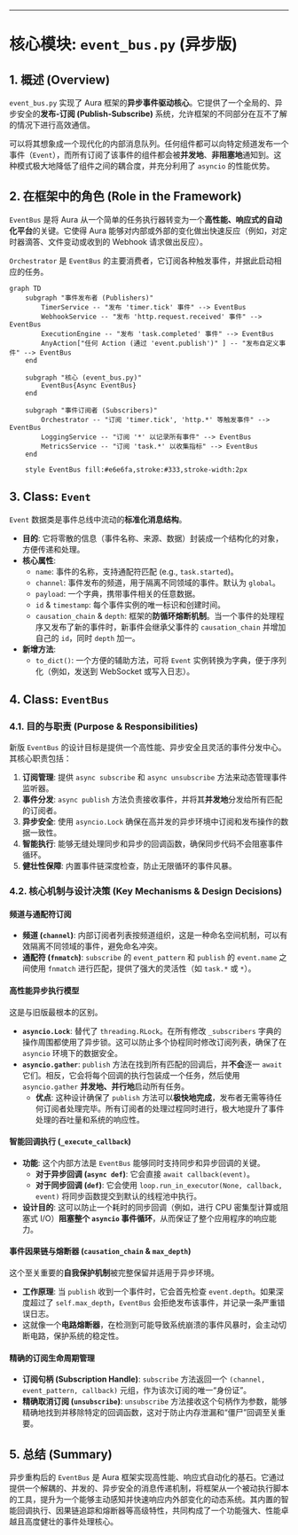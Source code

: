 
---

# **核心模块: `event_bus.py` (异步版)**

## **1. 概述 (Overview)**

`event_bus.py` 实现了 Aura 框架的**异步事件驱动核心**。它提供了一个全局的、异步安全的**发布-订阅 (Publish-Subscribe)** 系统，允许框架的不同部分在互不了解的情况下进行高效通信。

可以将其想象成一个现代化的内部消息队列。任何组件都可以向特定频道发布一个事件（`Event`），而所有订阅了该事件的组件都会被**并发地**、**非阻塞地**通知到。这种模式极大地降低了组件之间的耦合度，并充分利用了 `asyncio` 的性能优势。

## **2. 在框架中的角色 (Role in the Framework)**

`EventBus` 是将 Aura 从一个简单的任务执行器转变为一个**高性能、响应式的自动化平台**的关键。它使得 Aura 能够对内部或外部的变化做出快速反应（例如，对定时器滴答、文件变动或收到的 Webhook 请求做出反应）。

`Orchestrator` 是 `EventBus` 的主要消费者，它订阅各种触发事件，并据此启动相应的任务。

```mermaid
graph TD
    subgraph "事件发布者 (Publishers)"
        TimerService -- "发布 'timer.tick' 事件" --> EventBus
        WebhookService -- "发布 'http.request.received' 事件" --> EventBus
        ExecutionEngine -- "发布 'task.completed' 事件" --> EventBus
        AnyAction["任何 Action (通过 'event.publish')" ] -- "发布自定义事件" --> EventBus
    end

    subgraph "核心 (event_bus.py)"
        EventBus{Async EventBus}
    end

    subgraph "事件订阅者 (Subscribers)"
        Orchestrator -- "订阅 'timer.tick', 'http.*' 等触发事件" --> EventBus
        LoggingService -- "订阅 '*' 以记录所有事件" --> EventBus
        MetricsService -- "订阅 'task.*' 以收集指标" --> EventBus
    end

    style EventBus fill:#e6e6fa,stroke:#333,stroke-width:2px
```

## **3. Class: `Event`**

`Event` 数据类是事件总线中流动的**标准化消息结构**。

*   **目的**: 它将零散的信息（事件名称、来源、数据）封装成一个结构化的对象，方便传递和处理。
*   **核心属性**:
    *   `name`: 事件的名称，支持通配符匹配 (e.g., `task.started`)。
    *   `channel`: 事件发布的频道，用于隔离不同领域的事件。默认为 `global`。
    *   `payload`: 一个字典，携带事件相关的任意数据。
    *   `id` & `timestamp`: 每个事件实例的唯一标识和创建时间。
    *   `causation_chain` & `depth`: 框架的**防循环熔断机制**。当一个事件的处理程序又发布了新的事件时，新事件会继承父事件的 `causation_chain` 并增加自己的 `id`，同时 `depth` 加一。
*   **新增方法**:
    *   `to_dict()`: 一个方便的辅助方法，可将 `Event` 实例转换为字典，便于序列化（例如，发送到 WebSocket 或写入日志）。

## **4. Class: `EventBus`**

### **4.1. 目的与职责 (Purpose & Responsibilities)**

新版 `EventBus` 的设计目标是提供一个高性能、异步安全且灵活的事件分发中心。其核心职责包括：

1.  **订阅管理**: 提供 `async subscribe` 和 `async unsubscribe` 方法来动态管理事件监听器。
2.  **事件分发**: `async publish` 方法负责接收事件，并将其**并发地**分发给所有匹配的订阅者。
3.  **异步安全**: 使用 `asyncio.Lock` 确保在高并发的异步环境中订阅和发布操作的数据一致性。
4.  **智能执行**: 能够无缝处理同步和异步的回调函数，确保同步代码不会阻塞事件循环。
5.  **健壮性保障**: 内置事件链深度检查，防止无限循环的事件风暴。

### **4.2. 核心机制与设计决策 (Key Mechanisms & Design Decisions)**

#### **频道与通配符订阅**

*   **频道 (`channel`)**: 内部订阅者列表按频道组织，这是一种命名空间机制，可以有效隔离不同领域的事件，避免命名冲突。
*   **通配符 (`fnmatch`)**: `subscribe` 的 `event_pattern` 和 `publish` 的 `event.name` 之间使用 `fnmatch` 进行匹配，提供了强大的灵活性（如 `task.*` 或 `*`）。

#### **高性能异步执行模型**

这是与旧版最根本的区别。

*   **`asyncio.Lock`**: 替代了 `threading.RLock`。在所有修改 `_subscribers` 字典的操作周围都使用了异步锁。这可以防止多个协程同时修改订阅列表，确保了在 `asyncio` 环境下的数据安全。
*   **`asyncio.gather`**: `publish` 方法在找到所有匹配的回调后，并**不会**逐一 `await` 它们。相反，它会将每个回调的执行包装成一个任务，然后使用 `asyncio.gather` **并发地、并行地**启动所有任务。
    *   **优点**: 这种设计确保了 `publish` 方法可以**极快地完成**，发布者无需等待任何订阅者处理完毕。所有订阅者的处理过程同时进行，极大地提升了事件处理的吞吐量和系统的响应性。

#### **智能回调执行 (`_execute_callback`)**

*   **功能**: 这个内部方法是 `EventBus` 能够同时支持同步和异步回调的关键。
    *   **对于异步回调 (`async def`)**: 它会直接 `await callback(event)`。
    *   **对于同步回调 (`def`)**: 它会使用 `loop.run_in_executor(None, callback, event)` 将同步函数提交到默认的线程池中执行。
*   **设计目的**: 这可以防止一个耗时的同步回调（例如，进行 CPU 密集型计算或阻塞式 I/O）**阻塞整个 `asyncio` 事件循环**，从而保证了整个应用程序的响应能力。

#### **事件因果链与熔断器 (`causation_chain` & `max_depth`)**

这个至关重要的**自我保护机制**被完整保留并适用于异步环境。

*   **工作原理**: 当 `publish` 收到一个事件时，它会首先检查 `event.depth`。如果深度超过了 `self.max_depth`，`EventBus` 会拒绝发布该事件，并记录一条严重错误日志。
*   这就像一个**电路熔断器**，在检测到可能导致系统崩溃的事件风暴时，会主动切断电路，保护系统的稳定性。

#### **精确的订阅生命周期管理**

*   **订阅句柄 (Subscription Handle)**: `subscribe` 方法返回一个 `(channel, event_pattern, callback)` 元组，作为该次订阅的唯一“身份证”。
*   **精确取消订阅 (`unsubscribe`)**: `unsubscribe` 方法接收这个句柄作为参数，能够精确地找到并移除特定的回调函数，这对于防止内存泄漏和“僵尸”回调至关重要。

## **5. 总结 (Summary)**

异步重构后的 `EventBus` 是 Aura 框架实现高性能、响应式自动化的基石。它通过提供一个解耦的、并发的、异步安全的消息传递机制，将框架从一个被动执行脚本的工具，提升为一个能够主动感知并快速响应内外部变化的动态系统。其内置的智能回调执行、因果链追踪和熔断器等高级特性，共同构成了一个功能强大、性能卓越且高度健壮的事件处理核心。




